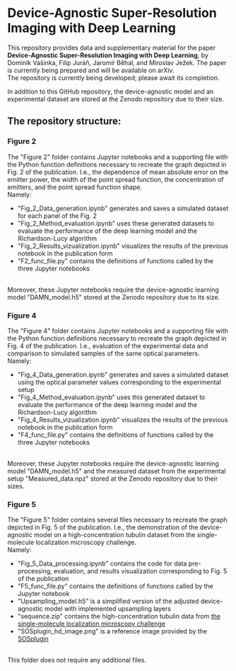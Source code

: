 # Device-Agnostic Super-Resolution Imaging with Deep Learning

This repository provides data and supplementary material for the paper **Device-Agnostic Super-Resolution Imaging with Deep Learning**, by Dominik Vašinka, Filip Juráň, Jaromír Běhal, and Miroslav Ježek. The paper is currently being prepared and will be available on arXiv. <br>
The repository is currently being developed; please await its completion.

In addition to this GitHub repository, the device-agnostic model and an experimental dataset are stored at the Zenodo repository due to their size.

## The repository structure:
### Figure 2
The "Figure 2" folder contains Jupyter notebooks and a supporting file with the Python function definitions necessary to recreate the graph depicted in Fig. 2 of the publication. I.e., the dependence of mean absolute error on the emitter power, the width of the point spread function, the concentration of emitters, and the point spread function shape. <br>
Namely:
- "Fig_2_Data_generation.ipynb" generates and saves a simulated dataset for each panel of the Fig. 2
- "Fig_2_Method_evaluation.ipynb" uses these generated datasets to evaluate the performance of the deep learning model and the Richardson-Lucy algorithm
- "Fig_2_Results_vizualization.ipynb" visualizes the results of the previous notebook in the publication form
- "F2_func_file.py" contains the definitions of functions called by the three Jupyter notebooks
<br>
Moreover, these Jupyter notebooks require the device-agnostic learning model "DAMN_model.h5" stored at the Zenodo repository due to its size.

### Figure 4
The "Figure 4" folder contains Jupyter notebooks and a supporting file with the Python function definitions necessary to recreate the graph depicted in Fig. 4 of the publication. I.e., evaluation of the experimental data and comparison to simulated samples of the same optical parameters. <br>
Namely:
- "Fig_4_Data_generation.ipynb" generates and saves a simulated dataset using the optical parameter values corresponding to the experimental setup
- "Fig_4_Method_evaluation.ipynb" uses this generated dataset to evaluate the performance of the deep learning model and the Richardson-Lucy algorithm
- "Fig_4_Results_vizualization.ipynb" visualizes the results of the previous notebook in the publication form
- "F4_func_file.py" contains the definitions of functions called by the three Jupyter notebooks
<br>
Moreover, these Jupyter notebooks require the device-agnostic learning model "DAMN_model.h5" and the measured dataset from the experimental setup "Measured_data.npz" stored at the Zenodo repository due to their sizes.

### Figure 5
The "Figure 5" folder contains several files necessary to recreate the graph depicted in Fig. 5 of the publication. I.e., the demonstration of the device-agnostic model on a high-concentration tubulin dataset from the single-molecule localization microscopy challenge. <br>
Namely:
- "Fig_5_Data_processing.ipynb" contains the code for data pre-processing, evaluation, and results visualization corresponding to Fig. 5 of the publication
- "F5_func_file.py" contains the definitions of functions called by the Jupyter notebook
- "Upsampling_model.h5" is a simplified version of the adjusted device-agnostic model with implemented upsampling layers
- "sequence.zip" contains the high-concentration tubulin data from [the single-molecule localization microscopy challenge](https://srm.epfl.ch/srm/dataset/challenge-2D-real/Real_High_Density/index.html)
- "SOSplugin_hd_image.png" is a reference image provided by the [SOSplugin](https://smal.ws/wp/software/sosplugin/)
<br>
This folder does not require any additional files.
